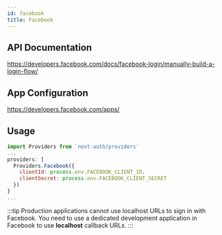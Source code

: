 ```yaml
---
id: facebook
title: Facebook
---
```


## API Documentation

https://developers.facebook.com/docs/facebook-login/manually-build-a-login-flow/

## App Configuration

https://developers.facebook.com/apps/

## Usage

```js
import Providers from `next-auth/providers`
...
providers: [
  Providers.Facebook({
    clientId: process.env.FACEBOOK_CLIENT_ID,
    clientSecret: process.env.FACEBOOK_CLIENT_SECRET
  })
}
...
```

:::tip
Production applications cannot use localhost URLs to sign in with Facebook. You need to use a dedicated development application in Facebook to use **localhost** callback URLs.
:::